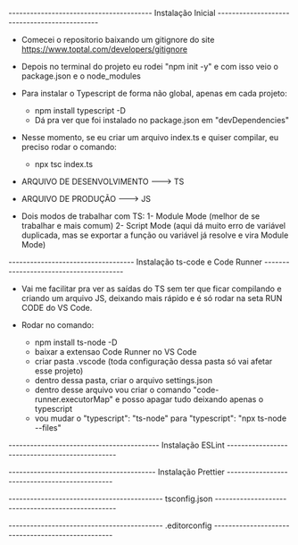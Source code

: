 ---------------------------------------- Instalação Inicial ---------------------------------------------

- Comecei o repositorio baixando um gitignore do site https://www.toptal.com/developers/gitignore
- Depois no terminal do projeto eu rodei "npm init -y" e com isso veio o package.json e o node_modules
- Para instalar o Typescript de forma não global, apenas em cada projeto:
    - npm install typescript -D
    - Dá pra ver que foi instalado no package.json em "devDependencies"
- Nesse momento, se eu criar um arquivo index.ts e quiser compilar, eu preciso rodar o comando:
    - npx tsc index.ts

- ARQUIVO DE DESENVOLVIMENTO ---> TS
- ARQUIVO DE PRODUÇÃO ---> JS

- Dois modos de trabalhar com TS:
    1- Module Mode (melhor de se trabalhar e mais comum)
    2- Script Mode (aqui dá muito erro de variável duplicada, mas se exportar a função ou variável já resolve e vira Module Mode)

----------------------------------- Instalação ts-code e Code Runner ---------------------------------------

- Vai me facilitar pra ver as saídas do TS sem ter que ficar compilando e criando um arquivo JS, deixando mais rápido e é só rodar na seta RUN CODE do VS Code.

- Rodar no comando:
    - npm install ts-node -D
    - baixar a extensao Code Runner no VS Code
    - criar pasta .vscode (toda configuração dessa pasta só vai afetar esse projeto)
    - dentro dessa pasta, criar o arquivo settings.json
    - dentro desse arquivo vou criar o comando "code-runner.executorMap" e posso apagar tudo deixando apenas o typescript
    - vou mudar o "typescript": "ts-node" para "typescript": "npx ts-node --files"

------------------------------------------ Instalação ESLint -----------------------------------------------



----------------------------------------- Instalação Prettier ----------------------------------------------



------------------------------------------- tsconfig.json --------------------------------------------------



------------------------------------------- .editorconfig --------------------------------------------------